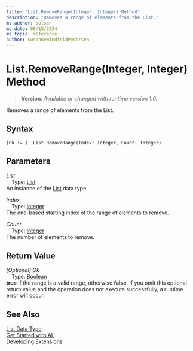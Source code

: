```yaml
---
title: "List.RemoveRange(Integer, Integer) Method"
description: "Removes a range of elements from the List."
ms.author: solsen
ms.date: 08/15/2024
ms.topic: reference
author: SusanneWindfeldPedersen
---
```

[//]: # (START>DO_NOT_EDIT)
[//]: # (IMPORTANT:Do not edit any of the content between here and the END>DO_NOT_EDIT.)
[//]: # (Any modifications should be made in the .xml files in the ModernDev repo.)
# List.RemoveRange(Integer, Integer) Method
> **Version**: _Available or changed with runtime version 1.0._

Removes a range of elements from the List.


## Syntax
```AL
[Ok := ]  List.RemoveRange(Index: Integer, Count: Integer)
```
## Parameters
*List*  
&emsp;Type: [List](list-data-type.md)  
An instance of the [List](list-data-type.md) data type.  

*Index*  
&emsp;Type: [Integer](../integer/integer-data-type.md)  
The one-based starting index of the range of elements to remove.  

*Count*  
&emsp;Type: [Integer](../integer/integer-data-type.md)  
The number of elements to remove.  


## Return Value
*[Optional] Ok*  
&emsp;Type: [Boolean](../boolean/boolean-data-type.md)  
**true** if the range is a valid range, otherwise **false**. If you omit this optional return value and the operation does not execute successfully, a runtime error will occur.  


[//]: # (IMPORTANT: END>DO_NOT_EDIT)
## See Also
[List Data Type](list-data-type.md)  
[Get Started with AL](../../devenv-get-started.md)  
[Developing Extensions](../../devenv-dev-overview.md)
